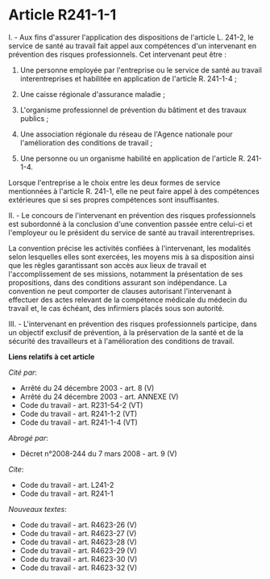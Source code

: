 # Article R241-1-1

I. - Aux fins d'assurer l'application des dispositions de l'article L. 241-2, le service de santé au travail fait appel aux
compétences d'un intervenant en prévention des risques professionnels. Cet intervenant peut être :

1. Une personne employée par l'entreprise ou le service de santé au travail interentreprises et habilitée en application de
l'article R. 241-1-4 ;

2. Une caisse régionale d'assurance maladie ;

3. L'organisme professionnel de prévention du bâtiment et des travaux publics ;

4. Une association régionale du réseau de l'Agence nationale pour l'amélioration des conditions de travail ;

5. Une personne ou un organisme habilité en application de l'article R. 241-1-4.

Lorsque l'entreprise a le choix entre les deux formes de service mentionnées à l'article R. 241-1, elle ne peut faire appel à
des compétences extérieures que si ses propres compétences sont insuffisantes.

II. - Le concours de l'intervenant en prévention des risques professionnels est subordonné à la conclusion d'une convention
passée entre celui-ci et l'employeur ou le président du service de santé au travail interentreprises.

La convention précise les activités confiées à l'intervenant, les modalités selon lesquelles elles sont exercées, les moyens
mis à sa disposition ainsi que les règles garantissant son accès aux lieux de travail et l'accomplissement de ses missions,
notamment la présentation de ses propositions, dans des conditions assurant son indépendance. La convention ne peut comporter
de clauses autorisant l'intervenant à effectuer des actes relevant de la compétence médicale du médecin du travail et, le cas
échéant, des infirmiers placés sous son autorité.

III. - L'intervenant en prévention des risques professionnels participe, dans un objectif exclusif de prévention, à la
préservation de la santé et de la sécurité des travailleurs et à l'amélioration des conditions de travail.

**Liens relatifs à cet article**

_Cité par_:

  - Arrêté du 24 décembre 2003 - art. 8 (V)
  - Arrêté du 24 décembre 2003 - art. ANNEXE (V)
  - Code du travail - art. R231-54-2 (VT)
  - Code du travail - art. R241-1-2 (VT)
  - Code du travail - art. R241-1-4 (VT)

_Abrogé par_:

  - Décret n°2008-244 du 7 mars 2008 - art. 9 (V)

_Cite_:

  - Code du travail - art. L241-2
  - Code du travail - art. R241-1

_Nouveaux textes_:

  - Code du travail - art. R4623-26 (V)
  - Code du travail - art. R4623-27 (V)
  - Code du travail - art. R4623-28 (V)
  - Code du travail - art. R4623-29 (V)
  - Code du travail - art. R4623-30 (V)
  - Code du travail - art. R4623-32 (V)

